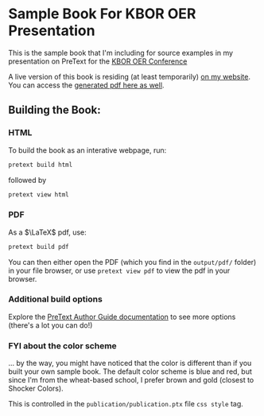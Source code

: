 # Sample Book For KBOR OER Presentation

This is the sample book that I'm including for source examples in my presentation on PreText for the [KBOR OER Conference](https://www.kansasregents.org/academic_affairs/open-educational-resources/oer-conference)


A live version of this book is residing (at least temporarily) [on my website](https://hammond.math.wichita.edu/kbor-oer/frontmatter.html). You can access the [generated pdf here as well](https://hammond.math.wichita.edu/kbor-oer/main.pdf).


## Building the Book:

### HTML 

To build the book as an interative webpage, run:

```bash
pretext build html
```

followed by 

``` bash
pretext view html
```

### PDF 

As a $\LaTeX$ pdf, use:

``` bash
pretext build pdf
```
You can then either open the PDF (which you find in the `output/pdf/` folder) in your file browser, or use `pretext view pdf` to view the pdf in your browser.


### Additional build options

Explore the [PreText Author Guide documentation](https://pretextbook.org/doc/guide/html/processing-publisher-stringparam.html) to see more options (there's a lot you can do!)

### FYI about the color scheme
 
... by the way, you might have noticed that the color is different than if you built your own sample book. The default color scheme is blue and red, but since I'm from the wheat-based school, I prefer brown and gold (closest to Shocker Colors).

This is controlled in the `publication/publication.ptx` file `css style` tag.
